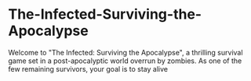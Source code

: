 # The-Infected-Surviving-the-Apocalypse
Welcome to "The Infected: Surviving the Apocalypse", a thrilling survival game set in a post-apocalyptic world overrun by zombies. As one of the few remaining survivors, your goal is to stay alive 
